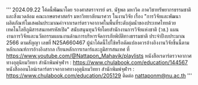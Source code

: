 '''
2024.09.22
โค้ดนี้พัฒนาโดย รองศาสตราจารย์ ดร. นัฐพล มหาวิค ภาควิชาทรัพยากรธรรมชาติและสิ่งแวดล้อม คณะเกษตรศาสตร์ฯ มหาวิทยาลัยนเรศวร 
ในงานวิจัย เรื่อง "การวิจัยและพัฒนาผลิตภัณฑ์โมเสคฝนประมาณค่าจากเรดาร์ตรวจอากาศในพื้นที่ระดับลุ่มน้ำของประเทศไทยด้วยเทคโนโลยีภูมิสารสนเทศรหัสเปิด"
สนับสนุนทุนวิจัยโดยสํานักงานการวิจัยแห่งชาติ (วช.)  แผนงานการวิจัยและนวัตกรรมแผนงานด้านการบริหารจัดการภัยพิบัติทางธรรมชาติ 
ประจำปีงบประมาณ 2566  ตามสัญญา เลขที่ N25A660467 ผู้นำโค้ดนี้ไปใช้หรือดัดแปลงควรอ้างอิงงานวิจัยชิ้นนี้ตามหลักเกณฑ์การอ้างอิงสากล
เรียนหลักการเรดาร์และภูมิสารสนเทศ ที่ https://www.youtube.com/@Nattapon_Mahavik/playlists
หนังสือเรดาร์ตรวจอากาศทางอุตุนิยมวิทยา สำนักพิมพ์จุฬาฯ : https://www.chulabook.com/education/144567
หนังสือออนไลน์เรดาร์ตรวจอากาศทางอุตุนิยมวิทยา สำนักพิมพ์จุฬาฯ : https://www.chulabook.com/education/205129
ติดต่อ nattaponm@nu.ac.th
'''
